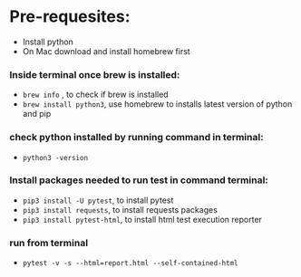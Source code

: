 # Pre-requesites:
- Install python
- On Mac download and install homebrew first

### Inside terminal once brew is installed:
- `brew info` , to check if brew is installed
- `brew install python3`, use homebrew to installs latest version of python and pip

### check python installed by running command in terminal:
- `python3 -version`

### Install packages needed to run test in command terminal:
- `pip3 install -U pytest`, to install pytest
- `pip3 install requests`, to install requests packages
- `pip3 install pytest-html`, to install html test execution reporter

### run from terminal
- `pytest -v -s --html=report.html --self-contained-html`

